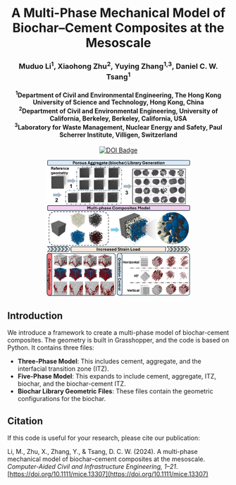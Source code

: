 <h1 align="center">A Multi-Phase Mechanical Model of Biochar–Cement Composites at the Mesoscale</h1>

<h3 align="center">
  Muduo Li<sup>1</sup>, Xiaohong Zhu<sup>2</sup>, Yuying Zhang<sup>1,3</sup>, Daniel C. W. Tsang<sup>1</sup>
</h3>

<h4 align="center">
  <sup>1</sup>Department of Civil and Environmental Engineering, The Hong Kong University of Science and Technology, Hong Kong, China<br>
  <sup>2</sup>Department of Civil and Environmental Engineering, University of California, Berkeley, Berkeley, California, USA<br>
  <sup>3</sup>Laboratory for Waste Management, Nuclear Energy and Safety, Paul Scherrer Institute, Villigen, Switzerland
</h4>

<p align="center">
  <a href="https://doi.org/10.1111/mice.13307">
    <img src="https://img.shields.io/badge/DOI-10.1111%2Fmice.13307-blue.svg" alt="DOI Badge">
  </a>
</p>

<p align="center">
  <img src="Cover_Image.png" alt="Cover Image" width="65%"/>
</p>


## Introduction
We introduce a framework to create a multi-phase model of biochar-cement composites. The geometry is built in Grasshopper, and the code is based on Python. It contains three files: 
- **Three-Phase Model**: This includes cement, aggregate, and the interfacial transition zone (ITZ).
- **Five-Phase Model**: This expands to include cement, aggregate, ITZ, biochar, and the biochar-cement ITZ.
- **Biochar Library Geometric Files**: These files contain the geometric configurations for the biochar.

## Citation
If this code is useful for your research, please cite our publication:

Li, M., Zhu, X., Zhang, Y., & Tsang, D. C. W. (2024). A multi-phase mechanical model of biochar–cement composites at the mesoscale. *Computer-Aided Civil and Infrastructure Engineering, 1–21*. [https://doi.org/10.1111/mice.13307](https://doi.org/10.1111/mice.13307)
